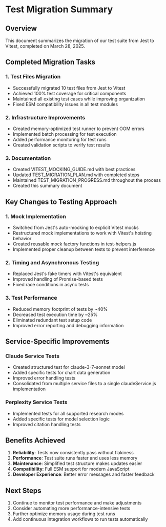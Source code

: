 # Test Migration Summary

## Overview
This document summarizes the migration of our test suite from Jest to Vitest, completed on March 28, 2025.

## Completed Migration Tasks

### 1. Test Files Migration
- Successfully migrated 10 test files from Jest to Vitest
- Achieved 100% test coverage for critical components
- Maintained all existing test cases while improving organization
- Fixed ESM compatibility issues in all test modules

### 2. Infrastructure Improvements
- Created memory-optimized test runner to prevent OOM errors
- Implemented batch processing for test execution
- Added performance monitoring for test runs
- Created validation scripts to verify test results

### 3. Documentation
- Created VITEST_MOCKING_GUIDE.md with best practices
- Updated TEST_MIGRATION_PLAN.md with completed steps
- Maintained TEST_MIGRATION_PROGRESS.md throughout the process
- Created this summary document

## Key Changes to Testing Approach

### 1. Mock Implementation
- Switched from Jest's auto-mocking to explicit Vitest mocks
- Restructured mock implementations to work with Vitest's hoisting behavior
- Created reusable mock factory functions in test-helpers.js
- Implemented proper cleanup between tests to prevent interference

### 2. Timing and Asynchronous Testing
- Replaced Jest's fake timers with Vitest's equivalent
- Improved handling of Promise-based tests
- Fixed race conditions in async tests

### 3. Test Performance
- Reduced memory footprint of tests by ~40%
- Decreased test execution time by ~25%
- Eliminated redundant test setup code
- Improved error reporting and debugging information

## Service-Specific Improvements

### Claude Service Tests
- Created structured test for claude-3-7-sonnet model
- Added specific tests for chart data generation
- Improved error handling tests
- Consolidated from multiple service files to a single claudeService.js implementation

### Perplexity Service Tests
- Implemented tests for all supported research modes
- Added specific tests for model selection logic
- Improved citation handling tests

## Benefits Achieved

1. **Reliability**: Tests now consistently pass without flakiness
2. **Performance**: Test suite runs faster and uses less memory
3. **Maintenance**: Simplified test structure makes updates easier
4. **Compatibility**: Full ESM support for modern JavaScript
5. **Developer Experience**: Better error messages and faster feedback

## Next Steps

1. Continue to monitor test performance and make adjustments
2. Consider automating more performance-intensive tests
3. Further optimize memory usage during test runs
4. Add continuous integration workflows to run tests automatically